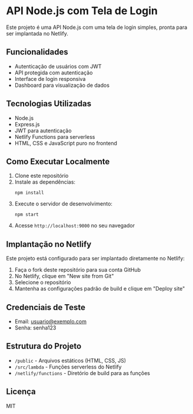 # API Node.js com Tela de Login

Este projeto é uma API Node.js com uma tela de login simples, pronta para ser implantada no Netlify.

## Funcionalidades

- Autenticação de usuários com JWT
- API protegida com autenticação
- Interface de login responsiva
- Dashboard para visualização de dados

## Tecnologias Utilizadas

- Node.js
- Express.js
- JWT para autenticação
- Netlify Functions para serverless
- HTML, CSS e JavaScript puro no frontend

## Como Executar Localmente

1. Clone este repositório
2. Instale as dependências:
   ```
   npm install
   ```
3. Execute o servidor de desenvolvimento:
   ```
   npm start
   ```
4. Acesse `http://localhost:9000` no seu navegador

## Implantação no Netlify

Este projeto está configurado para ser implantado diretamente no Netlify:

1. Faça o fork deste repositório para sua conta GitHub
2. No Netlify, clique em "New site from Git"
3. Selecione o repositório
4. Mantenha as configurações padrão de build e clique em "Deploy site"

## Credenciais de Teste

- Email: usuario@exemplo.com
- Senha: senha123

## Estrutura do Projeto

- `/public` - Arquivos estáticos (HTML, CSS, JS)
- `/src/lambda` - Funções serverless do Netlify
- `/netlify/functions` - Diretório de build para as funções

## Licença

MIT
